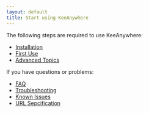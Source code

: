 ```yaml
---
layout: default
title: Start using KeeAnywhere
---
```

The following steps are required to use KeeAnywhere:
* [Installation](installation)
* [First Use](first_use)
* [Advanced Topics](advanced_topics)

If you have questions or problems:
* [FAQ](faq)
* [Troubleshooting](troubleshooting)
* [Known Issues](known_issues)
* [URL Sepcification](url_specification)
